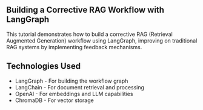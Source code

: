 ## Building a Corrective RAG Workflow with LangGraph

This tutorial demonstrates how to build a corrective RAG (Retrieval Augmented Generation) workflow using LangGraph, improving on traditional RAG systems by implementing feedback mechanisms.

## Technologies Used

- LangGraph - For building the workflow graph
- LangChain - For document retrieval and processing
- OpenAI - For embeddings and LLM capabilities
- ChromaDB - For vector storage
